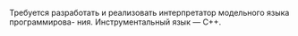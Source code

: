 Требуется разработать и реализовать интерпретатор модельного языка программирова- ния. Инструментальный язык — С++.
